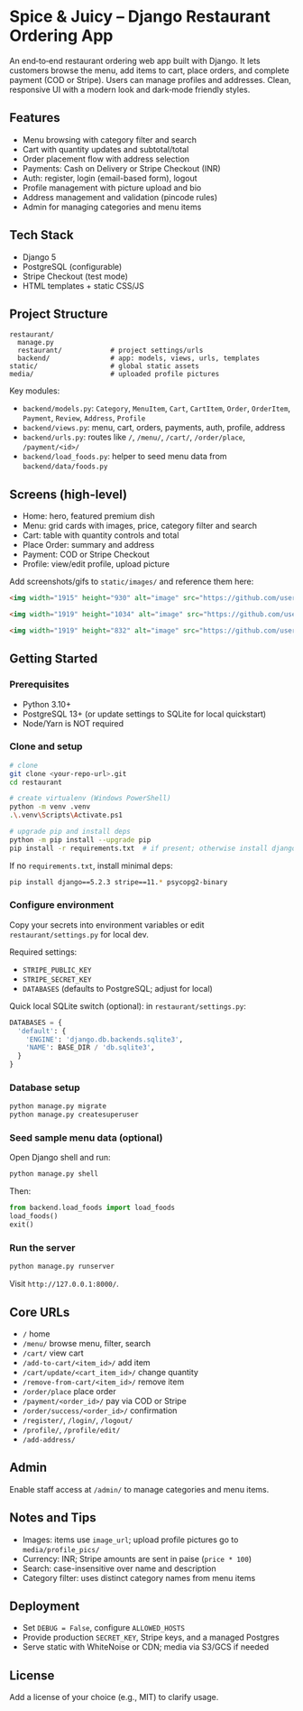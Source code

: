 # Spice & Juicy – Django Restaurant Ordering App

An end‑to‑end restaurant ordering web app built with Django. It lets customers browse the menu, add items to cart, place orders, and complete payment (COD or Stripe). Users can manage profiles and addresses. Clean, responsive UI with a modern look and dark‑mode friendly styles.

## Features

- Menu browsing with category filter and search
- Cart with quantity updates and subtotal/total
- Order placement flow with address selection
- Payments: Cash on Delivery or Stripe Checkout (INR)
- Auth: register, login (email-based form), logout
- Profile management with picture upload and bio
- Address management and validation (pincode rules)
- Admin for managing categories and menu items

## Tech Stack

- Django 5
- PostgreSQL (configurable)
- Stripe Checkout (test mode)
- HTML templates + static CSS/JS

## Project Structure

```
restaurant/
  manage.py
  restaurant/            # project settings/urls
  backend/               # app: models, views, urls, templates
static/                  # global static assets
media/                   # uploaded profile pictures
```

Key modules:

- `backend/models.py`: `Category`, `MenuItem`, `Cart`, `CartItem`, `Order`, `OrderItem`, `Payment`, `Review`, `Address`, `Profile`
- `backend/views.py`: menu, cart, orders, payments, auth, profile, address
- `backend/urls.py`: routes like `/`, `/menu/`, `/cart/`, `/order/place`, `/payment/<id>/`
- `backend/load_foods.py`: helper to seed menu data from `backend/data/foods.py`

## Screens (high-level)

- Home: hero, featured premium dish
- Menu: grid cards with images, price, category filter and search
- Cart: table with quantity controls and total
- Place Order: summary and address
- Payment: COD or Stripe Checkout
- Profile: view/edit profile, upload picture

Add screenshots/gifs to `static/images/` and reference them here:

```md
<img width="1915" height="930" alt="image" src="https://github.com/user-attachments/assets/4bf2a7ed-5adf-4b30-a0dc-28df58fb5ae2" />

<img width="1919" height="1034" alt="image" src="https://github.com/user-attachments/assets/ba111c2a-ff93-4d36-b6c9-506c073da353" />

<img width="1919" height="832" alt="image" src="https://github.com/user-attachments/assets/c4280cc5-8d22-43d8-ac3a-0f830a20ce8c" />

```

## Getting Started

### Prerequisites

- Python 3.10+
- PostgreSQL 13+ (or update settings to SQLite for local quickstart)
- Node/Yarn is NOT required

### Clone and setup

```bash
# clone
git clone <your-repo-url>.git
cd restaurant

# create virtualenv (Windows PowerShell)
python -m venv .venv
.\.venv\Scripts\Activate.ps1

# upgrade pip and install deps
python -m pip install --upgrade pip
pip install -r requirements.txt  # if present; otherwise install django and stripe
```

If no `requirements.txt`, install minimal deps:

```bash
pip install django==5.2.3 stripe==11.* psycopg2-binary
```

### Configure environment

Copy your secrets into environment variables or edit `restaurant/settings.py` for local dev.

Required settings:

- `STRIPE_PUBLIC_KEY`
- `STRIPE_SECRET_KEY`
- `DATABASES` (defaults to PostgreSQL; adjust for local)

Quick local SQLite switch (optional): in `restaurant/settings.py`:

```python
DATABASES = {
  'default': {
    'ENGINE': 'django.db.backends.sqlite3',
    'NAME': BASE_DIR / 'db.sqlite3',
  }
}
```

### Database setup

```bash
python manage.py migrate
python manage.py createsuperuser
```

### Seed sample menu data (optional)

Open Django shell and run:

```bash
python manage.py shell
```

Then:

```python
from backend.load_foods import load_foods
load_foods()
exit()
```

### Run the server

```bash
python manage.py runserver
```

Visit `http://127.0.0.1:8000/`.

## Core URLs

- `/` home
- `/menu/` browse menu, filter, search
- `/cart/` view cart
- `/add-to-cart/<item_id>/` add item
- `/cart/update/<cart_item_id>/` change quantity
- `/remove-from-cart/<item_id>/` remove item
- `/order/place` place order
- `/payment/<order_id>/` pay via COD or Stripe
- `/order/success/<order_id>/` confirmation
- `/register/`, `/login/`, `/logout/`
- `/profile/`, `/profile/edit/`
- `/add-address/`

## Admin

Enable staff access at `/admin/` to manage categories and menu items.

## Notes and Tips

- Images: items use `image_url`; upload profile pictures go to `media/profile_pics/`
- Currency: INR; Stripe amounts are sent in paise (`price * 100`)
- Search: case-insensitive over name and description
- Category filter: uses distinct category names from menu items

## Deployment

- Set `DEBUG = False`, configure `ALLOWED_HOSTS`
- Provide production `SECRET_KEY`, Stripe keys, and a managed Postgres
- Serve static with WhiteNoise or CDN; media via S3/GCS if needed

## License

Add a license of your choice (e.g., MIT) to clarify usage.

